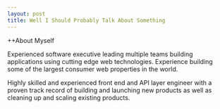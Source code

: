 ```yaml
---
layout: post
title: Well I Should Probably Talk About Something
---
```


++About Myself

Experienced software executive leading multiple teams building applications using cutting edge web technologies. Experience building some of the largest consumer web properties in the world.


Highly skilled and experienced front end and API layer engineer with a proven track record of building and launching new products as well as cleaning up and scaling existing products.
